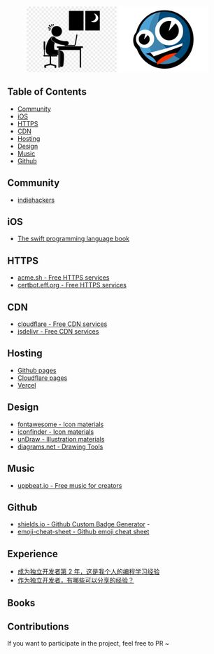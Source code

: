 <div align="center">
  <img src="./working.png" height="150px">
  <img src="./topface.png" height="150px">
</div>

## Table of Contents

- [Community](#Community)
- [iOS](#iOS)
- [HTTPS](#HTTPS)
- [CDN](#CDN)
- [Hosting](#Hosting)
- [Design](#Design)
- [Music](#Music)
- [Github](#Github)


## Community
- [indiehackers](https://www.indiehackers.com/)

## iOS
- [The swift programming language book](https://docs.swift.org/swift-book/)

## HTTPS
- [acme.sh - Free HTTPS services ](https://github.com/acmesh-official/acme.sh)
- [certbot.eff.org - Free HTTPS services  ](https://certbot.eff.org/)

## CDN
- [cloudflare - Free CDN services](https://www.cloudflare.com/zh-cn/cdn/)
- [jsdelivr  - Free CDN services](https://www.jsdelivr.com/)

## Hosting
- [Github pages](https://pages.github.com/)
- [Cloudflare pages](https://pages.cloudflare.com/)
- [Vercel](https://vercel.com/)
## Design
- [fontawesome - Icon materials ](https://fontawesome.com/)
- [iconfinder - Icon materials ](https://www.iconfinder.com/)
- [unDraw - Illustration materials](https://undraw.co/illustrations)
- [diagrams.net - Drawing Tools](https://app.diagrams.net/)

## Music
- [uppbeat.io - Free music for creators](https://uppbeat.io/)

## Github
- [shields.io - Github Custom Badge Generator](https://shields.io/) -
- [emoji-cheat-sheet - Github emoji cheat sheet](https://github.com/ikatyang/emoji-cheat-sheet#table-of-contents)

## Experience
- [成为独立开发者第 2 年，这是我个人的编程学习经验](https://sspai.com/post/37643)
- [作为独立开发者，有哪些可以分享的经验？](https://www.zhihu.com/question/24667846)

## Books

## Contributions
If you want to participate in the project, feel free to PR ~
